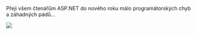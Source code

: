 <!-- dcterms:identifier = aspnetcz#250 -->
<!-- dcterms:title = Všechno nejlepší do nového roku -->
<!-- dcterms:abstract = Přeji všem čtenářům ASP.NET do nového roku málo programátorských chyb a záhadných pádů… -->
<!-- np9:categoryId = 6 -->
<!-- x4w:category = Akce a události -->
<!-- np9:authorId = 1 -->
<!-- np9:authorEmail = michal.valasek@altairis.cz -->
<!-- dcterms:creator = Michal Altair Valášek -->
<!-- dcterms:created = 2010-01-01T00:00:00+01:00 -->
<!-- dcterms:date = 2010-01-01T00:00:00+01:00 -->

Přeji všem čtenářům ASP.NET do nového roku málo programátorských chyb a záhadných pádů…

[![](https://www.cdn.altairis.cz/Blog/2010/20100101-PF2010_thumb.png)](https://www.cdn.altairis.cz/Blog/2010/20100101-PF2010_2.png)